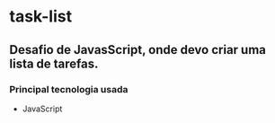 # task-list
## Desafio de JavasScript, onde devo criar uma lista de tarefas.

### Principal tecnologia usada
- JavaScript


